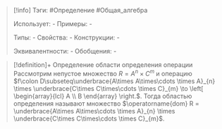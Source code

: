 > [!info]
> Тэги: #Определение #Общая_алгебра 
> 
> Использует: *-*
> Примеры: *-*
> 
> Типы: *-*
> Свойства: *-*
> Конструкции: *-*
> 
> Эквивалентности: *-*
> Обобщения: *-*

> [!definition]+ Определение области определения операции
> Рассмотрим непустое множество $R = A^n \times C^m$ и операцию $f\colon D\subseteq\underbrace{A\times A\times\cdots \times A}_{n} \times \underbrace{C\times C\times\cdots \times C}_{m} \to \left[ \begin{array}{lcl} A \\ B \end{array} \right.$. Тогда областью определения называют множество $\operatorname{dom} R = \underbrace{A\times A\times\cdots \times A}_{n} \times \underbrace{C\times C\times\cdots \times C}_{m}$.